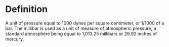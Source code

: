 # Definition

A unit of pressure equal to 1000 dynes per square centimeter, or 1/1000
of a bar. The millibar is used as a unit of measure of atmospheric
pressure, a standard atmosphere being equal to 1,013.25 millibars or
29.92 inches of mercury.
